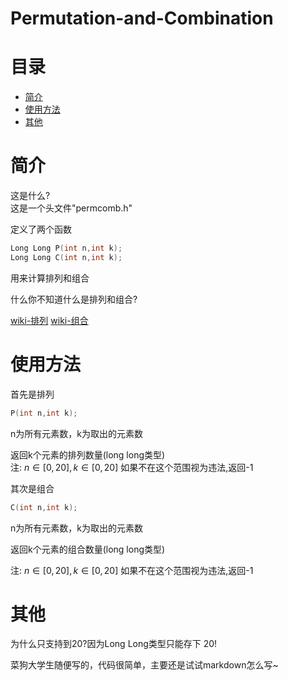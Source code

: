 # Permutation-and-Combination  

#  目录  
- [简介](#简介)  
- [使用方法](#使用方法)  
- [其他](#其他)  
#  简介  

这是什么?  
这是一个头文件"permcomb.h"   

定义了两个函数  

```c
Long Long P(int n,int k);
Long Long C(int n,int k);
```

用来计算排列和组合  

什么你不知道什么是排列和组合?  

[wiki-排列](https://zh.wikipedia.org/wiki/%E6%8E%92%E5%88%97)   [wiki-组合](https://zh.wikipedia.org/wiki/%E7%B5%84%E5%90%88#cite_ref-1)

# 使用方法  

首先是排列  

```c
P(int n,int k);
```

n为所有元素数，k为取出的元素数  

返回k个元素的排列数量(long long类型)  
注: $n\in[0,20],k\in[0,20]$ 如果不在这个范围视为违法,返回-1  

其次是组合  

```c
C(int n,int k);
```

n为所有元素数，k为取出的元素数  

返回k个元素的组合数量(long long类型)  

注: $n\in[0,20],k\in[0,20]$ 如果不在这个范围视为违法,返回-1  

# 其他  

为什么只支持到20?因为Long Long类型只能存下 $20!$   

菜狗大学生随便写的，代码很简单，主要还是试试markdown怎么写~  
